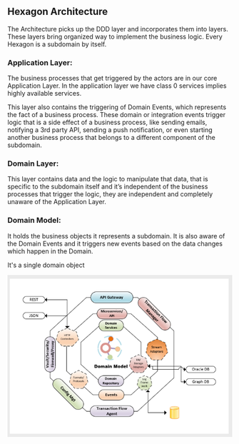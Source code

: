 ## Hexagon Architecture

The Architecture picks up the DDD layer and incorporates them into layers. These layers bring organized way to implement the business logic. Every Hexagon is a subdomain by itself. 

### Application Layer:
The business processes that get triggered by the actors are in our core Application Layer. In the application layer we have class 0 services implies highly available services. 

This layer also contains the triggering of Domain Events, which represents the fact of a business process. These domain or integration events trigger logic that is a side effect of a business process, like sending emails, notifying a 3rd party API, sending a push notification, or even starting another business process that belongs to a different component of the subdomain.

### Domain Layer: 

This layer contains data and the logic to manipulate that data, that is specific to the subdomain itself and it’s independent of the business processes that trigger the logic, they are independent and completely unaware of the Application Layer.

### Domain Model: 

It holds the business objects it represents a subdomain. It is also aware of the Domain Events and it triggers new events based on the data changes which happen in the Domain.

It's a single domain object

![Spotlight Context Diagram](..//Images/Hexagon1.PNG)
